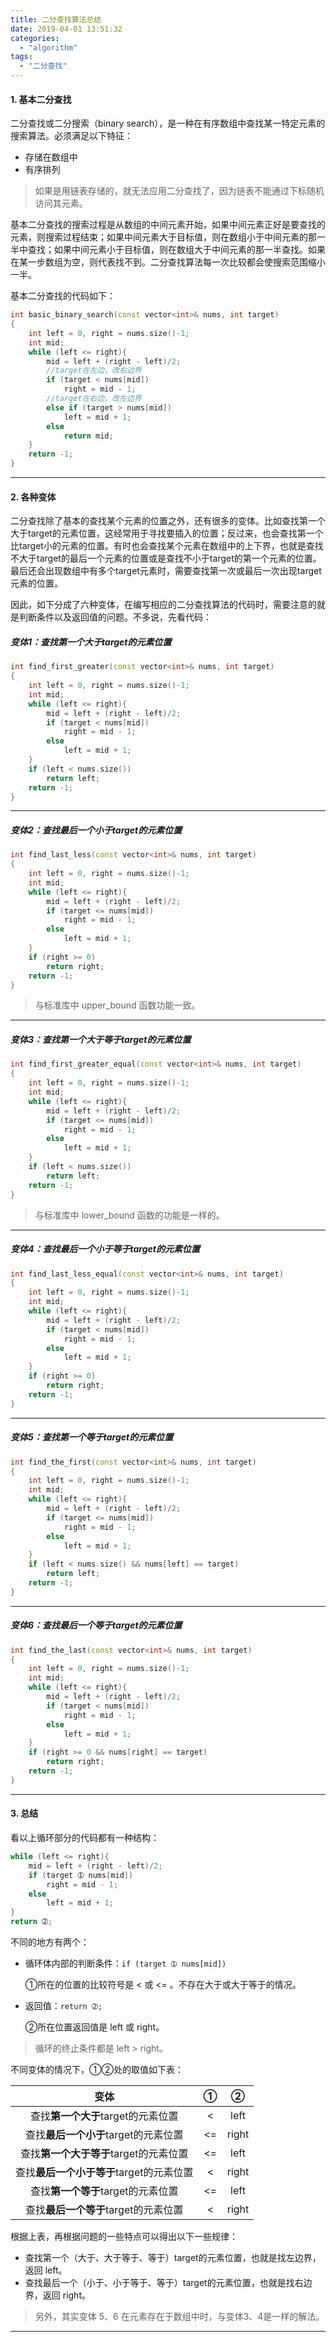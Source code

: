 ```yaml
---
title: 二分查找算法总结
date: 2019-04-01 13:51:32
categories:
  - "algorithm"
tags:
  - "二分查找"
---
```


#### 1. 基本二分查找

二分查找或二分搜索（binary search），是一种在有序数组中查找某一特定元素的搜索算法。必须满足以下特征：

- 存储在数组中
- 有序排列

<!--more-->

> 如果是用链表存储的，就无法应用二分查找了，因为链表不能通过下标随机访问其元素。

基本二分查找的搜索过程是从数组的中间元素开始，如果中间元素正好是要查找的元素，则搜索过程结束；如果中间元素大于目标值，则在数组小于中间元素的那一半中查找；如果中间元素小于目标值，则在数组大于中间元素的那一半查找。如果在某一步数组为空，则代表找不到。二分查找算法每一次比较都会使搜索范围缩小一半。

基本二分查找的代码如下：

```cpp
int basic_binary_search(const vector<int>& nums, int target)
{
    int left = 0, right = nums.size()-1;
    int mid;
    while (left <= right){
        mid = left + (right - left)/2;
        //target在左边，改右边界
        if (target < nums[mid])
            right = mid - 1;
        //target在右边，改左边界
        else if (target > nums[mid])
            left = mid + 1;
        else
            return mid;
    } 
    return -1;
}
```

------

#### 2. 各种变体

二分查找除了基本的查找某个元素的位置之外，还有很多的变体。比如查找第一个大于target的元素位置，这经常用于寻找要插入的位置；反过来，也会查找第一个比target小的元素的位置。有时也会查找某个元素在数组中的上下界，也就是查找不大于target的最后一个元素的位置或是查找不小于target的第一个元素的位置。最后还会出现数组中有多个target元素时，需要查找第一次或最后一次出现target元素的位置。

因此，如下分成了六种变体，在编写相应的二分查找算法的代码时，需要注意的就是判断条件以及返回值的问题。不多说，先看代码：

##### 变体1：查找第一个大于target的元素位置

```cpp
int find_first_greater(const vector<int>& nums, int target)
{        
    int left = 0, right = nums.size()-1;
    int mid;
    while (left <= right){
        mid = left + (right - left)/2;
        if (target < nums[mid])
            right = mid - 1;
        else
            left = mid + 1;
    }    
    if (left < nums.size())
        return left;
    return -1;
}
```

------

##### 变体2：查找最后一个小于target的元素位置

```cpp
int find_last_less(const vector<int>& nums, int target)
{
    int left = 0, right = nums.size()-1;
    int mid;
    while (left <= right){
        mid = left + (right - left)/2;
        if (target <= nums[mid])
            right = mid - 1;
        else
            left = mid + 1;
    }
    if (right >= 0)
        return right;
    return -1;
}
```

> 与标准库中 upper_bound 函数功能一致。

------

##### 变体3：查找第一个大于等于target的元素位置

```cpp
int find_first_greater_equal(const vector<int>& nums, int target)
{
    int left = 0, right = nums.size()-1;
    int mid;
    while (left <= right){
        mid = left + (right - left)/2;
        if (target <= nums[mid])
            right = mid - 1;
        else
            left = mid + 1;
    }
    if (left < nums.size())
        return left;
    return -1;
}
```

> 与标准库中 lower_bound 函数的功能是一样的。

------

##### 变体4：查找最后一个小于等于target的元素位置

```cpp
int find_last_less_equal(const vector<int>& nums, int target)
{
    int left = 0, right = nums.size()-1;
    int mid;
    while (left <= right){
        mid = left + (right - left)/2;
        if (target < nums[mid])
            right = mid - 1;
        else
            left = mid + 1;
    }
    if (right >= 0)
        return right;
    return -1;
}
```

------

##### 变体5：查找第一个等于target的元素位置

```cpp
int find_the_first(const vector<int>& nums, int target)
{
    int left = 0, right = nums.size()-1;
    int mid;
    while (left <= right){
        mid = left + (right - left)/2;
        if (target <= nums[mid])
            right = mid - 1;
        else
            left = mid + 1;
    }
    if (left < nums.size() && nums[left] == target)
        return left;
    return -1;
}
```

------

##### 变体6：查找最后一个等于target的元素位置

```cpp
int find_the_last(const vector<int>& nums, int target)
{
    int left = 0, right = nums.size()-1;
    int mid;
    while (left <= right){
        mid = left + (right - left)/2;
        if (target < nums[mid])
            right = mid - 1;
        else
            left = mid + 1;
    }
    if (right >= 0 && nums[right] == target)
        return right;
    return -1;
}
```

------

#### 3. 总结

看以上循环部分的代码都有一种结构：

```cpp
while (left <= right){
    mid = left + (right - left)/2;
    if (target ➀ nums[mid])
        right = mid - 1;
    else
        left = mid + 1;
}
return ➁;
```

不同的地方有两个：

- 循环体内部的判断条件：`if (target ➀ nums[mid])`

  ➀所在的位置的比较符号是 < 或 <= 。不存在大于或大于等于的情况。

- 返回值：`return ➁;`

  ➁所在位置返回值是 left 或 right。

> 循环的终止条件都是 left > right。

不同变体的情况下，➀➁处的取值如下表：

|                   变体                   |  ➀   |   ➁   |
| :--------------------------------------: | :--: | :---: |
|    查找**第一个大于**target的元素位置    |  <   | left  |
|   查找**最后一个小于**target的元素位置   |  <=  | right |
|  查找**第一个大于等于**target的元素位置  |  <=  | left  |
| 查找**最后一个小于等于**target的元素位置 |  <   | right |
|    查找**第一个等于**target的元素位置    |  <=  | left  |
|   查找**最后一个等于**target的元素位置   |  <   | right |

根据上表，再根据问题的一些特点可以得出以下一些规律：

- 查找第一个（大于、大于等于、等于）target的元素位置，也就是找左边界，返回 left。
- 查找最后一个（小于、小于等于、等于）target的元素位置，也就是找右边界，返回 right。

> 另外，其实变体 5、6 在元素存在于数组中时，与变体3、4是一样的解法。

------

